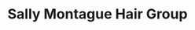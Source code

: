 ---
title: "Sally Montague Hair Group"
url: /derby/sally-montague-hair-group-burton-road/
shop: hairdresser
---